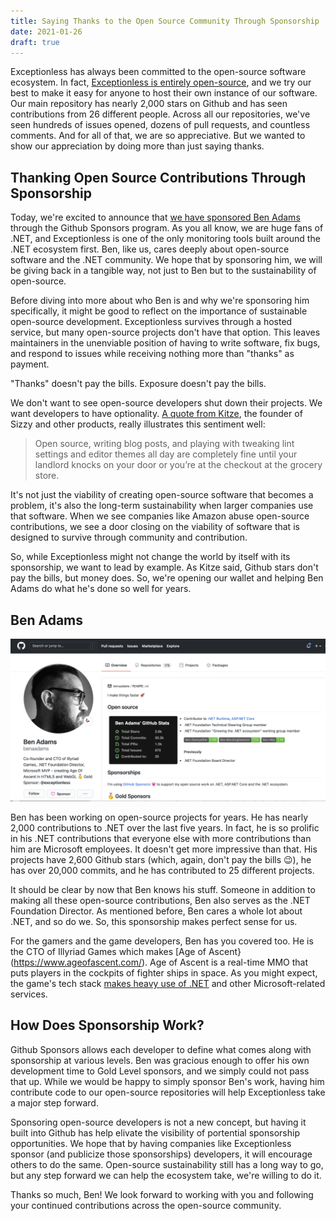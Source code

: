 ```yaml
---
title: Saying Thanks to the Open Source Community Through Sponsorship
date: 2021-01-26
draft: true
---
```

    
Exceptionless has always been committed to the open-source software ecosystem. In fact, [Exceptionless is entirely open-source](https://github.com/Exceptionless), and we try our best to make it easy for anyone to host their own instance of our software. Our main repository has nearly 2,000 stars on Github and has seen contributions from 26 different people. Across all our repositories, we've seen hundreds of issues opened, dozens of pull requests, and countless comments. And for all of that, we are so appreciative. But we wanted to show our appreciation by doing more than just saying thanks. 

## Thanking Open Source Contributions Through Sponsorship

Today, we're excited to announce that [we have sponsored Ben Adams](https://github.com/sponsors/benaadams) through the Github Sponsors program. As you all know, we are huge fans of .NET, and Exceptionless is one of the only monitoring tools built around the .NET ecosystem first. Ben, like us, cares deeply about open-source software and the .NET community. We hope that by sponsoring him, we will be giving back in a tangible way, not just to Ben but to the sustainability of open-source. 

Before diving into more about who Ben is and why we're sponsoring him specifically, it might be good to reflect on the importance of sustainable open-source development. Exceptionless survives through a hosted service, but many open-source projects don't have that option. This leaves maintainers in the unenviable position of having to write software, fix bugs, and respond to issues while receiving nothing more than "thanks" as payment. 

"Thanks" doesn't pay the bills. Exposure doesn't pay the bills. 

We don't want to see open-source developers shut down their projects. We want developers to have optionality. [A quote from Kitze](https://medium.com/@kitze/github-stars-wont-pay-your-rent-8b348e12baed), the founder of Sizzy and other products, really illustrates this sentiment well: 

> Open source, writing blog posts, and playing with tweaking lint settings and editor themes all day are completely fine until your landlord knocks on your door or you’re at the checkout at the grocery store.  

It's not just the viability of creating open-source software that becomes a problem, it's also the long-term sustainability when larger companies use that software. When we see companies like Amazon abuse open-source contributions, we see a door closing on the viability of software that is designed to survive through community and contribution. 

So, while Exceptionless might not change the world by itself with its sponsorship, we want to lead by example. As Kitze said, Github stars don't pay the bills, but money does. So, we're opening our wallet and helping Ben Adams do what he's done so well for years. 

## Ben Adams 

![Ben Admas Github Profile](./benadams.png)

Ben has been working on open-source projects for years. He has nearly 2,000 contributions to .NET over the last five years. In fact, he is so prolific in his .NET contributions that everyone else with more contributions than him are Microsoft employees. It doesn't get more impressive than that. His projects have 2,600 Github stars (which, again, don't pay the bills 😉), he has over 20,000 commits, and he has contributed to 25 different projects. 

It should be clear by now that Ben knows his stuff. Someone in addition to making all these open-source contributions, Ben also serves as the .NET Foundation Director. As mentioned before, Ben cares a whole lot about .NET, and so do we. So, this sponsorship makes perfect sense for us. 

For the gamers and the game developers, Ben has you covered too. He is the CTO of Illyriad Games which makes [Age of Ascent}(https://www.ageofascent.com/). Age of Ascent is a real-time MMO that puts players in the cockpits of fighter ships in space. As you might expect, the game's tech stack [makes heavy use of .NET](https://youtu.be/dqYlKkexth0) and other Microsoft-related services. 

## How Does Sponsorship Work?

Github Sponsors allows each developer to define what comes along with sponsorship at various levels. Ben was gracious enough to offer his own development time to Gold Level sponsors, and we simply could not pass that up. While we would be happy to simply sponsor Ben's work, having him contribute code to our open-source repositories will help Exceptionless take a major step forward. 

Sponsoring open-source developers is not a new concept, but having it built into Github has help elivate the visibility of portential sponsorship opportunities. We hope that by having companies like Exceptionless sponsor (and publicize those sponsorships) developers, it will encourage others to do the same. Open-source sustainability still has a long way to go, but any step forward we can help the ecosystem take, we're willing to do it. 

Thanks so much, Ben! We look forward to working with you and following your continued contributions across the open-source community. 